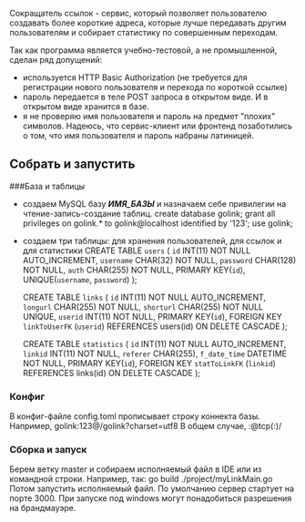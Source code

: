 Сокращатель ссылок - сервис, который позволяет пользователю создавать более
короткие адреса, которые лучше передавать другим пользователям и собирает
статистику по совершенным переходам. 

Так как программа является учебно-тестовой, а не промышленной, сделан ряд допущений:
- используется HTTP Basic Authorization (не требуется для регистрации нового пользователя и перехода по короткой ссылке)
- пароль передается в теле POST запроса в открытом виде. И в открытом виде хранится в базе.
- я не проверяю имя пользователя и пароль на предмет "плохих" символов. Надеюсь, что сервис-клиент или фронтенд позаботились о том, что имя пользователя и пароль набраны латиницей.

## Собрать и запустить
###База и таблицы
- создаем MySQL базу ***ИМЯ_БАЗЫ*** и назначаем себе привилегии на чтение-запись-создание таблиц.
    create database golink;
    grant all privileges on golink.* to golink@localhost identified by '123';
    use golink;
- создаем три таблицы: для хранения пользователей, для ссылок и для статистики
    CREATE TABLE
	    `users` (
	        `id` INT(11) NOT NULL AUTO_INCREMENT,
	        `username` CHAR(32) NOT NULL,
            `password` CHAR(128) NOT NULL,
	        `auth` CHAR(255) NOT NULL,
	        PRIMARY KEY(`id`),
     		UNIQUE(`username`, `password`)
	    );

    CREATE TABLE
	    `links` (
	        `id` INT(11) NOT NULL AUTO_INCREMENT,
	        `longurl` CHAR(255) NOT NULL,
	        `shorturl` CHAR(255) NOT NULL UNIQUE,
            `userid` INT(11) NOT NULL,
 	        PRIMARY KEY(`id`),
    		FOREIGN KEY `linkToUserFK` (`userid`)
            REFERENCES users(id)
            ON DELETE CASCADE
	    );

    CREATE TABLE
	    `statistics` (
	        `id` INT(11) NOT NULL AUTO_INCREMENT,
	        `linkid` INT(11) NOT NULL,
	        `referer` CHAR(255),
            `f_date_time` DATETIME NOT NULL,
	        PRIMARY KEY(`id`),
    		FOREIGN KEY `statToLinkFK` (`linkid`)
            REFERENCES links(id)
            ON DELETE CASCADE
	    );

### Конфиг
 В конфиг-файле config.toml прописывает строку коннекта базы.
 Например, golink:123@/golink?charset=utf8
 В общем случае, <username>:<pw>@tcp(<HOST>:<port>)/<dbname>

### Сборка и запуск
 Берем ветку master и собираем исполняемый файл в IDE или из командной строки.
 Например, так:
      go build ./project/myLinkMain.go
 Потом запустить исполняемый файл.
 По умолчанию сервер стартует на порте 3000.
 При запуске под windows могут понадобиться разрешения на брандмауэре.